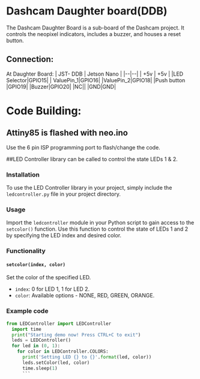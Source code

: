 # Dashcam Daughter board(DDB)

The Dashcam Daughter Board is a sub-board of the Dashcam project. It controls the neopixel indicators, includes a buzzer, and houses a reset button.

## Connection:

At Daughter Board:
| JST- DDB | Jetson Nano |
|--|--|
| +5v | +5v |
|LED Selector|GPIO15|
| ValuePin_1|GPIO16|
|ValuePin_2|GPIO18|
|Push button |GPIO19|
|Buzzer|GPIO20|
|NC||
|GND|GND|

# Code Building:

## Attiny85 is flashed with neo.ino

Use the 6 pin ISP programming port to flash/change the code.

##LED Controller library can be called to control the state LEDs 1 & 2.

### Installation

To use the LED Controller library in your project, simply include the `ledcontroller.py` file in your project directory.

### Usage

Import the `ledcontroller` module in your Python script to gain access to the `setcolor()` function. Use this function to control the state of LEDs 1 and 2 by specifying the LED index and desired color.

### Functionality

#### `setcolor(index, color)`

Set the color of the specified LED.

- `index`: 0 for LED 1, 1 for LED 2.
- `color`: Available options - NONE, RED, GREEN, ORANGE.

### Example code

````python
from LEDController import LEDController
  import time
  print("Starting demo now! Press CTRL+C to exit")
  leds = LEDController()
  for led in (0, 1):
    for color in LEDController.COLORS:
      print('Setting LED {} to {}'.format(led, color))
      leds.setColor(led, color)
      time.sleep(1)
      ```
````
